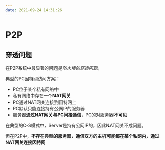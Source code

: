 ```yaml
---
date: 2021-09-24 14:31:26
---
```

# P2P
## 穿透问题

在P2P系统中最显著的问题是*防火墙的穿透问题*。

典型的PC因特网访问方案：
- PC位于某个私有网络中
- 私有网络中存在一个**NAT网关**
- PC通过NAT网关连接到因特网上
- PC默认只能连接持有公网IP的服务器
- 服务器**通过NAT网关与PC间接通信**，PC的对服务器**不可见**

在典型的C-S模式中，Server是持有公网IP的，因此NAT网关不成问题。

但在P2P中，**不存在典型的服务器，通信双方的主机可能都在某个私网内，通过NAT网关连接因特网**